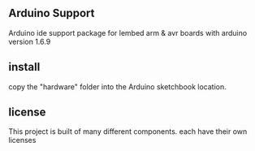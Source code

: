 ## Arduino Support

Arduino ide support package for lembed arm & avr boards with arduino version 1.6.9


## install

copy the "hardware" folder into the Arduino sketchbook location. 


## license
This project is built of many different components. each have their own licenses
